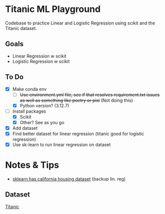 # Titanic ML Playground
Codebase to practice Linear and Logistic Regression using scikit and the Titanic dataset.

## Goals
* Linear Regression w scikit
* Logistic Regression w scikit

## To Do
- [x] Make conda env
  - [ ] ~~Use environment.yml file, see if that resolves requirement.txt issues as well as something like poetry or pixi~~ (Not doing this)
  - [x] Python version? (3.12.7)
- [ ] Install packages
  - [x] Scikit
  - [x] Other? See as you go
- [x] Add dataset
- [x] Find better dataset for linear regression (titanic good for logistic regression)
- [x] Use sk-learn to run linear regression on dataset

# Notes & Tips
- [sklearn has california housing dataset](https://scikit-learn.org/stable/modules/generated/sklearn.datasets.fetch_california_housing.html#sklearn.datasets.fetch_california_housing) (backup lin. reg)


## Dataset
[Titanic](https://www.kaggle.com/datasets/heptapod/titanic)